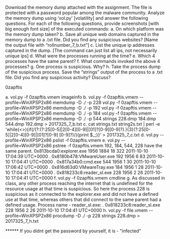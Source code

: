 Download the memory dump attached with the assignment. The file is protected with a password popular among the malware community. Analyze the memory dump using
‘vol.py’ [volatility] and answer the following questions. For each of the following questions, provide screenshots [with big enough font size] of the executed commands:
a. On which platform was the memory dump taken?
b. Save all unique web domains captured in the memory dump to a .txt file. Did you find any suspicious websites? [Name the output file with “rollnumber_7_b.txt”]
c. List the unique ip addresses captured in the dump. [The command can just list all ips, not necessarily unique ips]
d. What were the processes running at the time?
e. Which 4 processes have the same parent?
f. What commands invoked the above 4 processes?
g. One process is suspicious. Why?
h. Take the process dump of the suspicious process. Save the “strings” output of the process to a .txt file. Did you find any suspicious activity? Discuss?

0zapftis

a. vol.py -f 0zapftis.vmem imageinfo
b. vol.py -f 0zapftis.vmem --profile=WinXPSP2x86 memdump -D ./ -p 228
    vol.py -f 0zapftis.vmem --profile=WinXPSP2x86 memdump -D ./ -p 192
    vol.py -f 0zapftis.vmem --profile=WinXPSP2x86 memdump -D ./ -p 184
    vol.py -f 0zapftis.vmem --profile=WinXPSP2x86 memdump -D ./ -p 544
    strings 228.dmp 184.dmp 544.dmp 192.dmp > 2017325_7_b.txt
c. cat strings.txt string2s.txt | perl -e 'while(<>){if(/(?:(?:25[0-5]|2[0-4][0-9]|[01]?[0-9][0-9]?)\.){3}(?:25[0-5]|2[0-4][0-9]|[01]?[0-9] [0-9]?)/){print $_;}}' > 2017325_7_c.txt
d. vol.py --profile=WinXPSP2x86 pslist -f 0zapftis.vmem
e. vol.py --profile=WinXPSP2x86 pstree -f 0zapftis.vmem
    192, 184, 544, 228 have the same parent.
    0x813bcda0:explorer.exe 1956 1884 18 322 2011-10-10 17:04:39 UTC+0000
    . 0x8180b478:VMwareUser.exe 192 1956 6 83 2011-10-10 17:04:41 UTC+0000
    . 0x817a34b0:cmd.exe 544 1956 1 30 2011-10-10 17:06:42 UTC+0000
    . 0x816d63d0:VMwareTray.exe 184 1956 1 28 2011-10-10 17:04:41 UTC+0000
    . 0x818233c8:reader_sl.exe 228 1956 2 26 2011-10-10 17:04:41 UTC+0000
f. vol.py -f 0zapftis.vmem cmdline
g. As discussed in class, any other process reaching the internet that is undefined for the resource usage at that time is suspicious. So here the process 228 is suspicious as it connected to the explorer.exe and did not have a defined use at that time, whereas others that did connect to the same parent had a defined usage. Process name - reader_sl.exe:
    . 0x818233c8:reader_sl.exe 228 1956 2 26 2011-10-10 17:04:41 UTC+0000
h. vol.py -f file.vmem --profile=WinXPSP2x86 procdump -D ./ -p 228
    strings 228.dmp > 2017325_7_h.txt



****** If you didnt get the password by yourself, it is - "infected"
